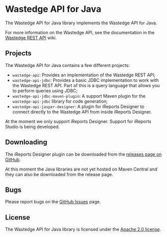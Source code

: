 # Wastedge API for Java

The Wastedge API for Java library implements the Wastedge API for Java.

For more information on the Wastedge API, see the documentation in the [Wastedge REST API](https://github.com/wastedge/weapi) wiki.

## Projects

The Wastedge API for Java contains a few different projects:

* `wastedge-api`: Provides an implementation of the Wastedge REST API;
* `wastedge-api-jdbc`: Provides a basic JDBC implementation to work with the Wastedge REST API. Part of this is a query language that allows you to perform queries using JDBC;
* `wastedge-api-jdbc-maven-plugin`: A support Maven plugin for the `wastedge-api-jdbc` library for code generation;
* `wastedge-api-jasper-designer`: A plugin for iReports Designer to connect directly to the Wastedge API from inside iReports Designer.

At the moment we only support iReports Designer. Support for iReports Studio is being developed.

## Downloading

The iReports Designer plugin can be downloaded from the 
[releases page on GitHub](https://github.com/wastedge/data-warehouse/releases).

At this moment the Java libraries are not yet hosted on Maven Central and they can also
be downloaded from the release page.

## Bugs

Please report bugs on the [GitHub Issues](https://github.com/wastedge/weapi-java/issues) page.

## License

The Wastedge API for Java library is licensed under the [Apache 2.0 license](https://github.com/wastedge/weapi-java/blob/master/LICENSE).
